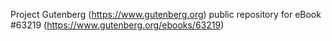 Project Gutenberg (https://www.gutenberg.org) public repository for eBook #63219 (https://www.gutenberg.org/ebooks/63219)
